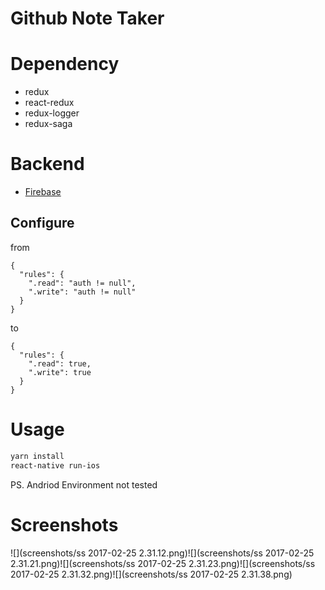 # Github Note Taker

# Dependency
- redux
- react-redux
- redux-logger
- redux-saga

# Backend
- [Firebase](https://firebase.google.com/)

## Configure
from 
```
{
  "rules": {
    ".read": "auth != null",
    ".write": "auth != null"
  }
}
```
to 
```
{
  "rules": {
    ".read": true,
    ".write": true
  }
}
```

# Usage

```Bash
yarn install
react-native run-ios
```

PS. Andriod Environment not tested


# Screenshots

![](screenshots/ss 2017-02-25 2.31.12.png)![](screenshots/ss 2017-02-25 2.31.21.png)![](screenshots/ss 2017-02-25 2.31.23.png)![](screenshots/ss 2017-02-25 2.31.32.png)![](screenshots/ss 2017-02-25 2.31.38.png)

